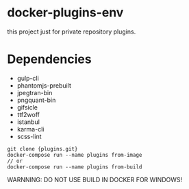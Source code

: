 # docker-plugins-env
this project just for private repository plugins.

# Dependencies
- gulp-cli
- phantomjs-prebuilt
- jpegtran-bin
- pngquant-bin
- gifsicle
- ttf2woff
- istanbul
- karma-cli
- scss-lint

```
git clone {plugins.git}
docker-compose run --name plugins from-image
// or
docker-compose run --name plugins from-build
```

WARNNING: DO NOT USE BUILD IN DOCKER FOR WINDOWS!
